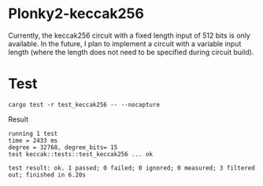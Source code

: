 # Plonky2-keccak256

Currently, the keccak256 circuit with a fixed length input of 512 bits is only available. In the future, I plan to implement a circuit with a variable input length (where the length does not need to be specified during circuit build).

# Test

```
cargo test -r test_keccak256 -- --nocapture
```

Result

```
running 1 test
time = 2433 ms
degree = 32768, degree_bits= 15
test keccak::tests::test_keccak256 ... ok

test result: ok. 1 passed; 0 failed; 0 ignored; 0 measured; 3 filtered out; finished in 6.20s
```

